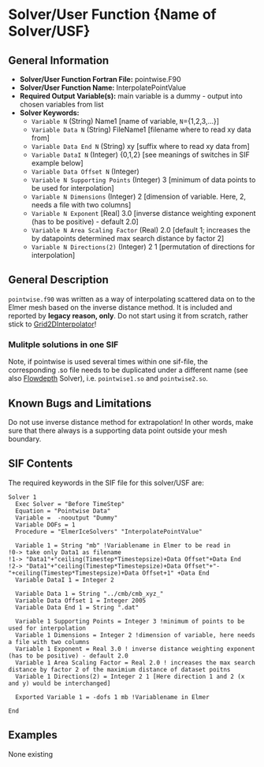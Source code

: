 
# Solver/User Function {Name of Solver/USF}
## General Information
- **Solver/User Function Fortran File:** pointwise.F90
- **Solver/User Function Name:** InterpolatePointValue
- **Required Output Variable(s):** main variable is a dummy - output into chosen variables from list
- **Solver Keywords:** 
  - ``Variable N`` (String) Name1 [name of variable, ``N``={1,2,3,...}]
  - ``Variable Data N`` (String) FileName1 [filename where to read xy data from]
  - ``Variable Data End N`` (String) xy [suffix where to read xy data from]
  - ``Variable DataI N`` (Integer) {0,1,2} [see meanings of switches in SIF example below]
  - ``Variable Data Offset N`` (Integer)
  - ``Variable N Supporting Points``  (Integer) 3 [minimum of data points to be used for interpolation]
  - ``Variable N Dimensions`` (Integer) 2 [dimension of variable. Here, 2, needs a file with two columns]
  - ``Variable N Exponent`` [Real] 3.0 [inverse distance weighting exponent (has to be positive) - default 2.0]
  - ``Variable N Area Scaling Factor`` (Real) 2.0 [default 1; increases the by datapoints determined max search distance by factor 2]
  - ``Variable N Directions(2)``  (Integer) 2 1 [permutation of directions for interpolation]
  
## General Description
``pointwise.f90`` was written as a way of interpolating scattered data on to the Elmer mesh based on the inverse distance method. It is included and reported by **legacy reason, only**. Do not start using it from scratch, rather stick to [Grid2DInterpolator](./Grid2DInterpolator.md)! 


### Mulitple solutions in one SIF
Note, if pointwise is used several times within one sif-file, the corresponding .so file needs to be duplicated under a different name (see also [Flowdepth](./FlowDepth.md) Solver), i.e. ``pointwise1.so`` and ``pointwise2.so``.

## Known Bugs and Limitations
Do not use inverse distance method for extrapolation! In other words, make sure that there always is a supporting data point outside your mesh boundary.

## SIF Contents
The required keywords in the SIF file for this solver/USF are:

```
Solver 1
  Exec Solver = "Before TimeStep"
  Equation = "Pointwise Data"
  Variable =  -nooutput "Dummy"
  Variable DOFs = 1
  Procedure = "ElmerIceSolvers" "InterpolatePointValue"
  
  Variable 1 = String "mb" !Variablename in Elmer to be read in
!0-> take only Data1 as filename
!1-> "Data1"+"ceiling(Timestep*Timestepsize)+Data Offset"+Data End
!2-> "Data1"+"ceiling(Timestep*Timestepsize)+Data Offset"+"-"+ceiling(Timestep*Timestepsize)+Data Offset+1" +Data End
  Variable DataI 1 = Integer 2
  
  Variable Data 1 = String "../cmb/cmb_xyz_"  
  Variable Data Offset 1 = Integer 2005
  Variable Data End 1 = String ".dat"

  Variable 1 Supporting Points = Integer 3 !minimum of points to be used for interpolation
  Variable 1 Dimensions = Integer 2 !dimension of variable, here needs a file with two columns
  Variable 1 Exponent = Real 3.0 ! inverse distance weighting exponent (has to be positive) - default 2.0
  Variable 1 Area Scaling Factor = Real 2.0 ! increases the max search distance by factor 2 of the maximium distance of dataset poitns
  Variable 1 Directions(2) = Integer 2 1 [Here direction 1 and 2 (x and y) would be interchanged]
  
  Exported Variable 1 = -dofs 1 mb !Variablename in Elmer

End

```
## Examples
None existing





